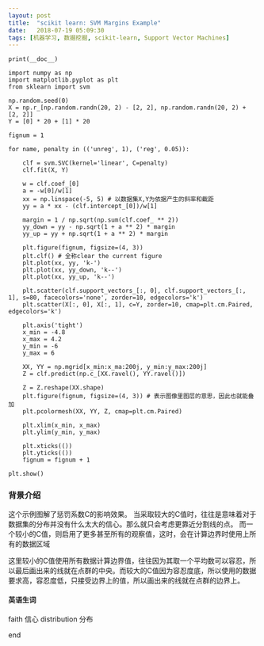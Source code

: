 ```yaml
---
layout: post
title:  "scikit learn: SVM Margins Example"
date:   2018-07-19 05:09:30
tags: [机器学习, 数据挖掘, scikit-learn, Support Vector Machines]
---
```


    print(__doc__)

    import numpy as np
    import matplotlib.pyplot as plt
    from sklearn import svm

    np.random.seed(0)
    X = np.r_[np.random.randn(20, 2) - [2, 2], np.random.randn(20, 2) + [2, 2]]
    Y = [0] * 20 + [1] * 20

    fignum = 1

    for name, penalty in (('unreg', 1), ('reg', 0.05)):

        clf = svm.SVC(kernel='linear', C=penalty)
        clf.fit(X, Y)

        w = clf.coef_[0]
        a = -w[0]/w[1]
        xx = np.linspace(-5, 5) # 以数据集X,Y为依据产生的斜率和截距
        yy = a * xx - (clf.intercept_[0])/w[1]

        margin = 1 / np.sqrt(np.sum(clf.coef_ ** 2))
        yy_down = yy - np.sqrt(1 + a ** 2) * margin
        yy_up = yy + np.sqrt(1 + a ** 2) * margin

        plt.figure(fignum, figsize=(4, 3))
        plt.clf() # 全称clear the current figure
        plt.plot(xx, yy, 'k-')
        plt.plot(xx, yy_down, 'k--')
        plt.plot(xx, yy_up, 'k--')

        plt.scatter(clf.support_vectors_[:, 0], clf.support_vectors_[:, 1], s=80, facecolors='none', zorder=10, edgecolors='k')
        plt.scatter(X[:, 0], X[:, 1], c=Y, zorder=10, cmap=plt.cm.Paired, edgecolors='k')

        plt.axis('tight')
        x_min = -4.8
        x_max = 4.2
        y_min = -6
        y_max = 6

        XX, YY = np.mgrid[x_min:x_ma:200j, y_min:y_max:200j]
        Z = clf.predict(np.c_[XX.ravel(), YY.ravel()])

        Z = Z.reshape(XX.shape)
        plt.figure(fignum, figsize=(4, 3)) # 表示图像里图层的意思，因此也就能叠加
        plt.pcolormesh(XX, YY, Z, cmap=plt.cm.Paired)

        plt.xlim(x_min, x_max)
        plt.ylim(y_min, y_max)

        plt.xticks(())
        plt.yticks(())
        fignum = fignum + 1

    plt.show()


### 背景介绍
这个示例图解了惩罚系数C的影响效果。
当采取较大的C值时，往往是意味着对于数据集的分布并没有什么太大的信心。那么就只会考虑更靠近分割线的点。
而一个较小的C值，则启用了更多甚至所有的观察值，这时，会在计算边界时使用上所有的数据区域

这里较小的C值使用所有数据计算边界值，往往因为其取一个平均数可以容忍，所以最后画出来的线就在点群的中央。而较大的C值因为容忍度底，所以使用的数据要求高，容忍度低，只接受边界上的值，所以画出来的线就在点群的边界上。

#### 英语生词
faith  信心
distribution 分布

end
